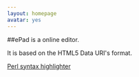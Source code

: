 ```yaml
---
layout: homepage
avatar: yes
---
```


##ePad is a online editor.

It is based on the HTML5 Data URI's format.

[Perl syntax highlighter](http://yulijia.net/ePad/ePerl.html "ePerl")


 
